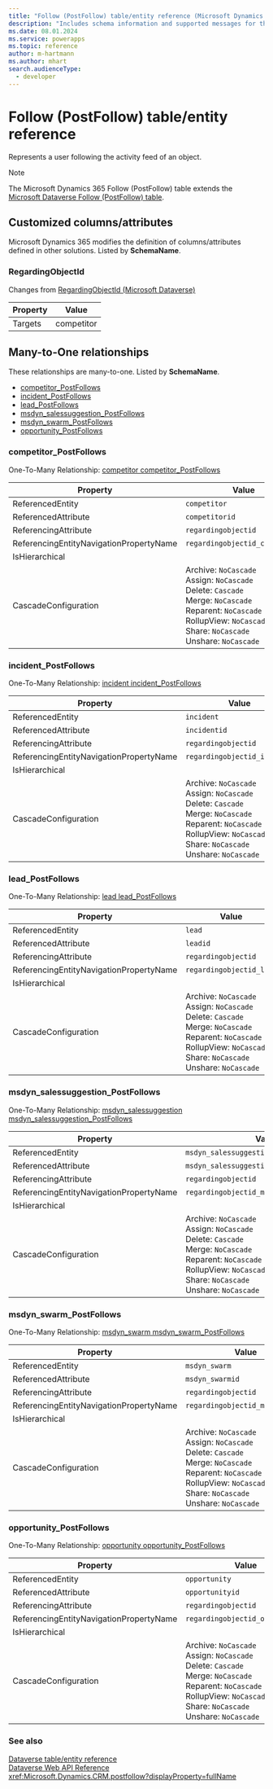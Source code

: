 ```yaml
---
title: "Follow (PostFollow) table/entity reference (Microsoft Dynamics 365)"
description: "Includes schema information and supported messages for the Follow (PostFollow) table/entity with Microsoft Dynamics 365."
ms.date: 08.01.2024
ms.service: powerapps
ms.topic: reference
author: m-hartmann
ms.author: mhart
search.audienceType: 
  - developer
---
```


# Follow (PostFollow) table/entity reference

Represents a user following the activity feed of an object.

> [!NOTE]
> The Microsoft Dynamics 365 Follow (PostFollow) table extends the [Microsoft Dataverse Follow (PostFollow) table](/power-apps/developer/data-platform/reference/entities/postfollow).



## Customized columns/attributes

Microsoft Dynamics 365 modifies the definition of columns/attributes defined in other solutions. Listed by **SchemaName**.

### <a name="BKMK_RegardingObjectId"></a> RegardingObjectId

Changes from [RegardingObjectId (Microsoft Dataverse)](/power-apps/developer/data-platform/reference/entities/postfollow#BKMK_RegardingObjectId)

|Property|Value|
|---|---|
|Targets|competitor|


## Many-to-One relationships

These relationships are many-to-one. Listed by **SchemaName**.

- [competitor_PostFollows](#BKMK_competitor_PostFollows)
- [incident_PostFollows](#BKMK_incident_PostFollows)
- [lead_PostFollows](#BKMK_lead_PostFollows)
- [msdyn_salessuggestion_PostFollows](#BKMK_msdyn_salessuggestion_PostFollows)
- [msdyn_swarm_PostFollows](#BKMK_msdyn_swarm_PostFollows)
- [opportunity_PostFollows](#BKMK_opportunity_PostFollows)

### <a name="BKMK_competitor_PostFollows"></a> competitor_PostFollows

One-To-Many Relationship: [competitor competitor_PostFollows](competitor.md#BKMK_competitor_PostFollows)

|Property|Value|
|---|---|
|ReferencedEntity|`competitor`|
|ReferencedAttribute|`competitorid`|
|ReferencingAttribute|`regardingobjectid`|
|ReferencingEntityNavigationPropertyName|`regardingobjectid_competitor`|
|IsHierarchical||
|CascadeConfiguration|Archive: `NoCascade`<br />Assign: `NoCascade`<br />Delete: `Cascade`<br />Merge: `NoCascade`<br />Reparent: `NoCascade`<br />RollupView: `NoCascade`<br />Share: `NoCascade`<br />Unshare: `NoCascade`|

### <a name="BKMK_incident_PostFollows"></a> incident_PostFollows

One-To-Many Relationship: [incident incident_PostFollows](incident.md#BKMK_incident_PostFollows)

|Property|Value|
|---|---|
|ReferencedEntity|`incident`|
|ReferencedAttribute|`incidentid`|
|ReferencingAttribute|`regardingobjectid`|
|ReferencingEntityNavigationPropertyName|`regardingobjectid_incident`|
|IsHierarchical||
|CascadeConfiguration|Archive: `NoCascade`<br />Assign: `NoCascade`<br />Delete: `Cascade`<br />Merge: `NoCascade`<br />Reparent: `NoCascade`<br />RollupView: `NoCascade`<br />Share: `NoCascade`<br />Unshare: `NoCascade`|

### <a name="BKMK_lead_PostFollows"></a> lead_PostFollows

One-To-Many Relationship: [lead lead_PostFollows](lead.md#BKMK_lead_PostFollows)

|Property|Value|
|---|---|
|ReferencedEntity|`lead`|
|ReferencedAttribute|`leadid`|
|ReferencingAttribute|`regardingobjectid`|
|ReferencingEntityNavigationPropertyName|`regardingobjectid_lead`|
|IsHierarchical||
|CascadeConfiguration|Archive: `NoCascade`<br />Assign: `NoCascade`<br />Delete: `Cascade`<br />Merge: `NoCascade`<br />Reparent: `NoCascade`<br />RollupView: `NoCascade`<br />Share: `NoCascade`<br />Unshare: `NoCascade`|

### <a name="BKMK_msdyn_salessuggestion_PostFollows"></a> msdyn_salessuggestion_PostFollows

One-To-Many Relationship: [msdyn_salessuggestion msdyn_salessuggestion_PostFollows](msdyn_salessuggestion.md#BKMK_msdyn_salessuggestion_PostFollows)

|Property|Value|
|---|---|
|ReferencedEntity|`msdyn_salessuggestion`|
|ReferencedAttribute|`msdyn_salessuggestionid`|
|ReferencingAttribute|`regardingobjectid`|
|ReferencingEntityNavigationPropertyName|`regardingobjectid_msdyn_salessuggestion`|
|IsHierarchical||
|CascadeConfiguration|Archive: `NoCascade`<br />Assign: `NoCascade`<br />Delete: `Cascade`<br />Merge: `NoCascade`<br />Reparent: `NoCascade`<br />RollupView: `NoCascade`<br />Share: `NoCascade`<br />Unshare: `NoCascade`|

### <a name="BKMK_msdyn_swarm_PostFollows"></a> msdyn_swarm_PostFollows

One-To-Many Relationship: [msdyn_swarm msdyn_swarm_PostFollows](msdyn_swarm.md#BKMK_msdyn_swarm_PostFollows)

|Property|Value|
|---|---|
|ReferencedEntity|`msdyn_swarm`|
|ReferencedAttribute|`msdyn_swarmid`|
|ReferencingAttribute|`regardingobjectid`|
|ReferencingEntityNavigationPropertyName|`regardingobjectid_msdyn_swarm`|
|IsHierarchical||
|CascadeConfiguration|Archive: `NoCascade`<br />Assign: `NoCascade`<br />Delete: `Cascade`<br />Merge: `NoCascade`<br />Reparent: `NoCascade`<br />RollupView: `NoCascade`<br />Share: `NoCascade`<br />Unshare: `NoCascade`|

### <a name="BKMK_opportunity_PostFollows"></a> opportunity_PostFollows

One-To-Many Relationship: [opportunity opportunity_PostFollows](opportunity.md#BKMK_opportunity_PostFollows)

|Property|Value|
|---|---|
|ReferencedEntity|`opportunity`|
|ReferencedAttribute|`opportunityid`|
|ReferencingAttribute|`regardingobjectid`|
|ReferencingEntityNavigationPropertyName|`regardingobjectid_opportunity`|
|IsHierarchical||
|CascadeConfiguration|Archive: `NoCascade`<br />Assign: `NoCascade`<br />Delete: `Cascade`<br />Merge: `NoCascade`<br />Reparent: `NoCascade`<br />RollupView: `NoCascade`<br />Share: `NoCascade`<br />Unshare: `NoCascade`|



### See also

[Dataverse table/entity reference](../about-entity-reference.md)  
[Dataverse Web API Reference](/power-apps/developer/data-platform/webapi/reference/about)   
<xref:Microsoft.Dynamics.CRM.postfollow?displayProperty=fullName>
